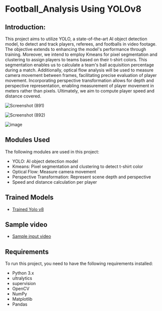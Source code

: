 # Football_Analysis Using YOLOv8

## Introduction:

This project aims to utilize YOLO, a state-of-the-art AI object detection model, to detect and track players, referees, and footballs in video footage. The objective extends to enhancing the model's performance through training. Moreover, we intend to employ Kmeans for pixel segmentation and clustering to assign players to teams based on their t-shirt colors. This segmentation enables us to calculate a team's ball acquisition percentage during a match. Additionally, optical flow analysis will be used to measure camera movement between frames, facilitating precise evaluation of player movement. Incorporating perspective transformation allows for depth and perspective representation, enabling measurement of player movement in meters rather than pixels. Ultimately, we aim to compute player speed and distance covered.


![Screenshot (891)](https://github.com/akashdas2110/Football_Analysis_Using_YOLOv8/assets/112683602/4e206c77-88f3-4ff9-a21b-5aed4c8621c8)

![Screenshot (892)](https://github.com/akashdas2110/Football_Analysis_Using_YOLOv8/assets/112683602/376f59d7-4416-4482-b52d-4a12be5d7e9f)

![image](https://github.com/akashdas2110/Football_Analysis_Using_YOLOv8/assets/112683602/91fc73a6-0bf3-4339-a2bf-7ab883d8ed06)






## Modules Used
The following modules are used in this project:

* YOLO: AI object detection model
* Kmeans: Pixel segmentation and clustering to detect t-shirt color
* Optical Flow: Measure camera movement
* Perspective Transformation: Represent scene depth and perspective
* Speed and distance calculation per player

## Trained Models

* [Trained Yolo v8](https://drive.google.com/file/d/1DC2kCygbBWUKheQ_9cFziCsYVSRw6axK/view)

## Sample video
* [Sample input video](https://drive.google.com/file/d/1dvTx3G2iG1Z5Vj2y3gyk_9vjV7y86Y4J/view?usp=sharing)

## Requirements
To run this project, you need to have the following requirements installed:

* Python 3.x
* ultralytics
* supervision
* OpenCV
* NumPy
* Matplotlib
* Pandas
